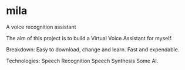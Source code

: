 # mila

A voice recognition assistant

The aim of this project is to build a Virtual Voice Assistant for myself.

Breakdown:
Easy to download, change and learn.
Fast and expendable.

Technologies:
Speech Recognition
Speech Synthesis
Some AI.
